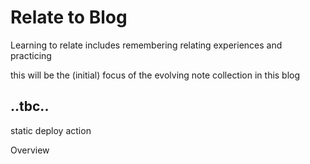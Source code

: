# Relate to Blog

Learning to relate includes remembering relating experiences and practicing 

this will be the (initial) focus of the evolving note collection in this blog

..tbc..
---------------------------------
static deploy action

Overview

```{tableofcontents}
```
